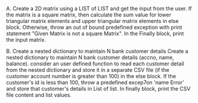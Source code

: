 A. Create a 2D matrix using a LIST of LIST and get the input from the user. If the matrix is a square matrix, then calculate the sum value for lower triangular matrix elements and upper triangular matrix elements in else block. Otherwise, throw an out of bound predefined exception with print statement "Given Matrix is not a square Matrix". In the Finally block, print the input matrix.

B. Create a nested dictionary to maintain N bank customer details Create a nested dictionary to maintain N bank customer details (accno, name, balance). consider an user defined function to read each customer detail from the nested dictionary and store it in a separate CSV file (if the customer account number is greater than 100) in the else block. If the customer's id is less than 100, throw a predefined excep7on 'name Error' and store that customer's details in List of list. In finally block, print the CSV file content and list values.
